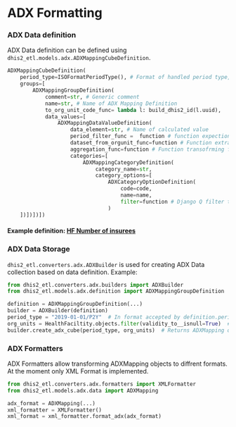 # **ADX Formatting** 
### ADX Data definition 
ADX Data definition can be defined using `dhis2_etl.models.adx.ADXMappingCubeDefinition`. 
```python 
ADXMappingCubeDefinition(
    period_type=ISOFormatPeriodType(), # Format of handled period type, at the moment only ISO Format is supported 
    groups=[
        ADXMappingGroupDefinition(
            comment=str, # Generic comment 
            name=str, # Name of ADX Mapping Definition 
            to_org_unit_code_func= lambda l: build_dhis2_id(l.uuid),
            data_values=[
                ADXMappingDataValueDefinition(
                    data_element=str, # Name of calculated value 
                    period_filter_func =  function # function expection an queryset to filter and a period as input and should return a queryset
                    dataset_from_orgunit_func=function # Function extracting collection from group orgunit object
                    aggregation_func=function # Function transofrming filtered queryset to dataset value 
                    categories=[
                        ADXMappingCategoryDefinition(
                            category_name=str,
                            category_options=[
                                ADXCategoryOptionDefinition(
                                    code=code,
                                    name=name,
                                    filter=function # Django Q filter to gather the data of that stratifier `dataset_from_orgunit_func`
                                )
    ])])])])
```
#### Example definition: [HF Number of insurees](dhis2_etl/tests/adx_tests.py)

### ADX Data Storage 
`dhis2_etl.converters.adx.ADXBuilder` is used for creating ADX Data collection
based on data definition. 
Example:

```python
from dhis2_etl.converters.adx.builders import ADXBuilder
from dhis2_etl.models.adx.definition import ADXMappingGroupDefinition

definition = ADXMappingGroupDefinition(...)
builder = ADXBuilder(definition)
period_type = "2019-01-01/P2Y"  # In format accepted by definition.period_type
org_units = HealthFaciltity.objects.filter(validity_to__isnull=True)  # All HF
builder.create_adx_cube(period_type, org_units)  # Returns ADXMapping object
```

### ADX Formatters
ADX Formatters allow transforming ADXMapping objects to diffrent formats. 
At the moment only XML Format is implemented.

```python
from dhis2_etl.converters.adx.formatters import XMLFormatter
from dhis2_etl.models.adx.data import ADXMapping

adx_format = ADXMapping(...)
xml_formatter = XMLFormatter()
xml_format = xml_formatter.format_adx(adx_format)
```

